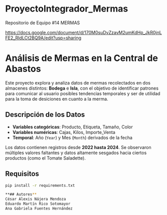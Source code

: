 # ProyectoIntegrador_Mermas
Repositorio de Equipo #14 MERMAS

https://docs.google.com/document/d/170M0suDvZzavM2umKdHp_JkR0jnLFE2_RIdLCt2BQ9A/edit?usp=sharing

# Análisis de Mermas en la Central de Abastos

Este proyecto explora y analiza datos de mermas recolectados en dos almacenes distintos: **Bodega** e **Isla**, con el objetivo de identificar patrones para comunicar al usuario posibles tendencias temporales y ser de utilidad para la toma de desiciones en cuanto a la merma.

## Descripción de los Datos

- **Variables categóricas**: Producto, Etiqueta, Tamaño, Color  
- **Variables numéricas**: Cajas, Kilos, Importe_Venta  
- **Temporal**: Año (`Year`) y Mes (`Month`) derivados de la fecha

Los datos contienen registros desde **2022 hasta 2024**. Se observaron múltiples valores faltantes y datos altamente sesgados hacia ciertos productos (como el Tomate Saladette).


## Requisitos

```bash
pip install -r requirements.txt

**## Autores**
César Alexis Nájera Mendoza 
Eduardo Martín Rico Sotomayor
Ana Gabriela Fuentes Hernández





